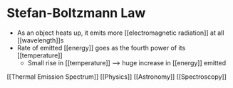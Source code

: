 # Stefan-Boltzmann Law

- As an object heats up, it emits more [[electromagnetic radiation]] at all [[wavelength]]s
- Rate of emitted [[energy]] goes as the fourth power of its [[temperature]]
  - Small rise in [[temperature]] --> huge increase in [[energy]] emitted

[[Thermal Emission Spectrum]] [[Physics]] [[Astronomy]] [[Spectroscopy]]

